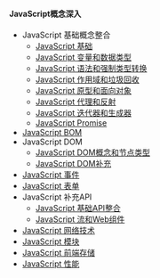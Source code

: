 #### JavaScript概念深入

+ JavaScript 基础概念整合
  + [JavaScript 基础](./Notes/JavaScript%20基础.md)
  + [JavaScript 变量和数据类型](./Notes/JavaScript%20变量和数据类型.md)
  + [JavaScript 语法和强制类型转换](./Notes/JavaScript%20语法和强制类型转换.md)
  + [JavaScript 作用域和垃圾回收](./Notes/JavaScript%20作用域和垃圾回收.md)
  + [JavaScript 原型和面向对象](./Notes/JavaScript%20原型和面向对象.md)
  + [JavaScript 代理和反射](./Notes/JavaScript%20代理和反射.md)
  + [JavaScript 迭代器和生成器](./Notes/JavaScript%20迭代器和生成器.md)
  + [JavaScript Promise](./Notes/JavaScript%20Promise.md)
+ [JavaScript BOM](./Notes/JavaScript%20BOM.md)
+ JavaScript DOM
  + [JavaScript DOM概念和节点类型](./Notes/JavaScript%20DOM概念和基本类型.md)
  + [JavaScript DOM补充](./Notes/JavaScript%20DOM补充.md)
+ [JavaScript 事件](./Notes/JavaScript%20事件.md)
+ [JavaScript 表单]()
+ JavaScript 补充API
  + [JavaScript 基础API整合](./Notes/JavaScript%20基础API整合.md)
  + [JavaScript 流和Web组件](./Notes/JavaScript%20流和Web组件.md)
+ [JavaScript 网络技术]()
+ [JavaScript 模块]()
+ [JavaScript 前端存储]()
+ [JavaScript 性能]()
